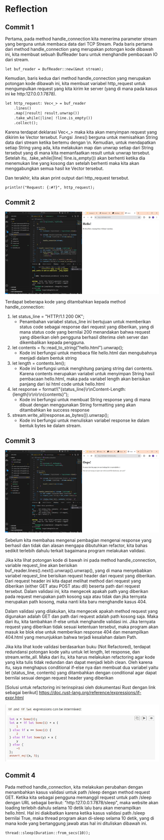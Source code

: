# Reflection
## Commit 1
Pertama, pada method handle_connection kita menerima parameter stream yang berguna untuk membaca data dari TCP Stream. Pada baris pertama dari method handle_connection yang merupakan potongan kode dibawah ini, kita membuat sebuah BufReader baru untuk menghandle pembacaan IO dari stream. 

```
let buf_reader = BufReader::new(&mut stream);
```

Kemudian, baris kedua dari method handle_connection yang merupakan potongan kode dibawah ini, kita membuat variabel http_request untuk mengumpulkan request yang kita kirim ke server (yang di mana pada kasus ini ke http:127.0.0.1:7878). 

```
let http_request: Vec<_> = buf_reader
    .lines()
    .map(|result| result.unwrap())
    .take_while(|line| !line.is_empty())
    .collect();
```

Karena terdapat deklarasi Vec<_> maka kita akan menyimpan request yang dikirim ke Vector tersebut. Fungsi .lines() berguna untuk memisahkan String data dari stream ketika bertemu dengan \n. Kemudian, untuk mendapatkan setiap String yang ada, kita melakukan map dan unwrap setiap dari String tersebut yang di mana kita memanfaatkan result untuk unwrap tersebut. Setelah itu, .take_while(|line| !line.is_empty()) akan berhenti ketika dia menemukan line yang kosong dan setelah berhenti maka kita akan menggabungkan semua hasil ke Vector tersebut.

Dan terakhir, kita akan print output dari http_request tersebut.
```
println!("Request: {:#?}", http_request);
```

## Commit 2
![Commit 2 screen capture](assets/images/commit2.jpg)

Terdapat beberapa kode yang ditambahkan kepada method handle_connection:
1. let status_line = "HTTP/1.1 200 OK"; 
    - Penambahan variabel status_line ini bertujuan untuk memberikan status code sebagai response dari request yang diberikan, yang di mana status code yang bernilai 200 menandakan bahwa request yang diberikan oleh pengguna berhasil diterima oleh server dan dikembalikan kepada pengguna.
1. let contents = fs::read_to_string("hello.html").unwrap(); 
    - Kode ini berfungsi untuk membaca file hello.html dan mengubahnya menjadi dalam bentuk string
1. let length = contents.len();
    - Kode ini berfungsi untuk menghitung panjang string dari contents. Karena contents merupakan variabel untuk menyimpan String hasil pembacaan hello.html, maka pada variabel length akan berisikan panjang dari isi html code untuk  hello.html
1. let response = format!("{status_line}\r\nContent-Length: {length}\r\n\r\n{contents}");
    - Kode ini berfungsi untuk membuat String response yang di mana dibuat dengan menggunakan String formatting yang akan ditambahkan ke success response
1. stream.write_all(response.as_bytes()).unwrap();
    - Kode ini berfungsi untuk menuliskan variabel response ke dalam bentuk bytes ke dalam stream.

## Commit 3
![Commit 3 Screen Capture](assets/images/commit3.jpg)

Sebelum kita membahas mengenai pembagian mengenai response yang berhasil dan tidak dan alasan mengapa dibutuhkan refactor, kita bahas sedikit terlebih dahulu terkait bagaimana program melakukan validasi. 

Jika kita lihat potongan kode di bawah ini pada method handle_connection, variable request_line akan berisikan buf_reader.lines().next().unwrap().unwrap(), yang di mana menyebabkan variabel request_line berisikan request header dari request yang diberikan. Dari request header ini kita dapat melihat method dari request yang diberikan (either GET atau POST atau dll) beserta path dari request tersebut. Dalam validasi ini, kita mengecek apakah path yang diberikan pada request merupakan path kosong saja atau tidak dan jika ternyata merupakan path kosong, maka nanti kita baru menghandle kasus 404.

Dalam validasi yang dilakukan, kita mengecek apakah method request yang digunakan adalah GET dan path dari request adalah path kosong saja. Maka dari itu, kita tambahkan if-else untuk menghandle validasi ini. Jika ternyata request yang diberikan tidak sesuai ketentuan tersebut, maka program akan masuk ke blok else untuk memberikan response 404 dan menampilkan 404.html yang menunjukkan bahwa terjadi kesalahan dalam Path. 

Jika kita lihat kode validasi berdasarkan buku (Not Refactored), terdapat redundansi potongan kode yaitu untuk let length, let response, dan stream.write_all. Maka dari itu, kita harus melakukan refactoring agar kode yang kita tulis tidak redundan dan dapat menjadi lebih clean. Oleh karena itu, saya menghapus conditional if-else nya dan membuat dua variabel yaitu let (status_line, contents) yang ditambahkan dengan conditional agar dapat bernilai sesuai dengan request header yang diberikan


[Solusi untuk refactoring ini terinspirasi oleh dokumentasi Rust dengan link sebagai berikut]
https://doc.rust-lang.org/reference/expressions/if-expr.html

![Refactor Inspiration](assets/images/refactor_inspiration.jpg)

## Commit 4
Pada method handle_connection, kita melakukan perubahan dengan menambahkan kasus validasi untuk path /sleep dengan method request GET. Ketika kita sebagai pengguna memanggil request untuk path /sleep dengan URL sebagai berikut: "http:127.0.0.1:7878/sleep", maka website akan loading terlebih dahulu selama 10 detik lalu baru akan menampilkan hello.html. Hal ini diakibatkan karena ketika kasus validasi path /sleep bernilai True, maka thread program akan di-sleep selama 10 detik, yang di mana kode yang bertanggung jawab atas hal ini dituliskan dibawah ini.
```
thread::sleep(Duration::from_secs(10));
```